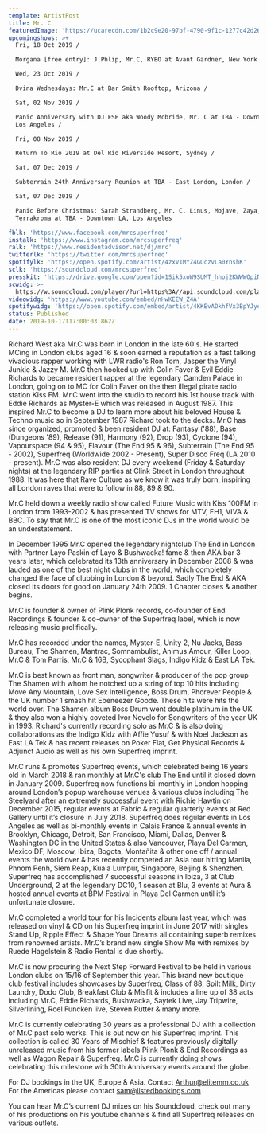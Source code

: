 ```yaml
---
template: ArtistPost
title: Mr. C
featuredImage: 'https://ucarecdn.com/1b2c9e20-97bf-4790-9f1c-1277c42d2653/'
upcomingshows: >+
  Fri, 18 Oct 2019 /

  Morgana [free entry]: J.Phlip, Mr.C, RYBO at Avant Gardner, New York /

  Wed, 23 Oct 2019 /

  Dvina Wednesdays: Mr.C at Bar Smith Rooftop, Arizona /

  Sat, 02 Nov 2019 /

  Panic Anniversary with DJ ESP aka Woody Mcbride, Mr. C at TBA - Downtown LA,
  Los Angeles /

  Fri, 08 Nov 2019 /

  Return To Rio 2019 at Del Rio Riverside Resort, Sydney /

  Sat, 07 Dec 2019 /

  Subterrain 24th Anniversary Reunion at TBA - East London, London /

  Sat, 07 Dec 2019 /

  Panic Before Christmas: Sarah Strandberg, Mr. C, Linus, Mojave, Zaya,
  Terrakroma at TBA - Downtown LA, Los Angeles

fblk: 'https://www.facebook.com/mrcsuperfreq'
instalk: 'https://www.instagram.com/mrcsuperfreq'
ralk: 'https://www.residentadvisor.net/dj/mrc'
twitterlk: 'https://twitter.com/mrcsuperfreq'
spotifylk: 'https://open.spotify.com/artist/4zxV1MYZ4GQczvLa0YnshK'
sclk: 'https://soundcloud.com/mrcsuperfreq'
presskit: 'https://drive.google.com/open?id=1Sik5xoW9SUMT_hhoj2KWWWOpiNpGzIJD'
scwidg: >-
  https://w.soundcloud.com/player/?url=https%3A//api.soundcloud.com/playlists/268789281&color=%23ff5500&auto_play=false&hide_related=false&show_comments=true&show_user=true&show_reposts=false&show_teaser=true&visual=true
videowidg: 'https://www.youtube.com/embed/nHwKEEW_Z4A'
spotifywidg: 'https://open.spotify.com/embed/artist/4KKEvADkhfVx3BpYJyezZr'
status: Published
date: 2019-10-17T17:00:03.862Z
---
```

Richard West aka Mr.C was born in London in the late 60's. He started MCing in London clubs aged 16 & soon earned a reputation as a fast talking vivacious rapper working with LWR radio's Ron Tom, Jasper the Vinyl Junkie & Jazzy M. Mr.C then hooked up with Colin Faver & Evil Eddie Richards to became resident rapper at the legendary Camden Palace in London, going on to MC for Colin Faver on the then illegal pirate radio station Kiss FM. Mr.C went into the studio to record his 1st house track with Eddie Richards as Myster-E which was released in August 1987. This inspired Mr.C to become a DJ to learn more about his beloved House & Techno music so in September 1987 Richard took to the decks. Mr.C has since organized, promoted & been resident DJ at: Fantasy ('88), Base (Dungeons '89), Release (91), Harmony (92), Drop (93), Cyclone (94), Vapourspace (94 & 95), Flavour (The End 95 & 96), Subterrain (The End 95 - 2002), Superfreq (Worldwide 2002 - Present), Super Disco Freq (LA 2010 - present). Mr.C was also resident DJ every weekend (Friday & Saturday nights) at the legendary RIP parties at Clink Street in London throughout 1988. It was here that Rave Culture as we know it was truly born, inspiring all London raves that were to follow in 88, 89 & 90.

Mr.C held down a weekly radio show called Future Music with Kiss 100FM in London from 1993-2002 & has presented TV shows for MTV, FH1, VIVA & BBC. To say that Mr.C is one of the most iconic DJs in the world would be an understatement.

In December 1995 Mr.C opened the legendary nightclub The End in London with Partner Layo Paskin of Layo & Bushwacka! fame & then AKA bar 3 years later, which celebrated its 13th anniversary in December 2008 & was lauded as one of the best night clubs in the world, which completely changed the face of clubbing in London & beyond. Sadly The End & AKA closed its doors for good on January 24th 2009. 1 Chapter closes & another begins.

Mr.C is founder & owner of Plink Plonk records, co-founder of End Recordings & founder & co-owner of the Superfreq label, which is now releasing music prolifically.

Mr.C has recorded under the names, Myster-E, Unity 2, Nu Jacks, Bass Bureau, The Shamen, Mantrac, Somnambulist, Animus Amour, Killer Loop, Mr.C & Tom Parris, Mr.C & 16B, Sycophant Slags, Indigo Kidz & East LA Tek.

Mr.C is best known as front man, songwriter & producer of the pop group The Shamen with whom he notched up a string of top 10 hits including Move Any Mountain, Love Sex Intelligence, Boss Drum, Phorever People & the UK number 1 smash hit Ebeneezer Goode. These hits were hits the world over. The Shamen album Boss Drum went double platinum in the UK & they also won a highly coveted Ivor Novelo for Songwriters of the year UK in 1993. Richard's currently recording solo as Mr.C & is also doing collaborations as the Indigo Kidz with Affie Yusuf & with Noel Jackson as East LA Tek & has recent releases on Poker Flat, Get Physical Records & Adjunct Audio as well as his own Superfreq imprint.

Mr.C runs & promotes Superfreq events, which celebrated being 16 years old in March 2018 & ran monthly at Mr.C's club The End until it closed down in January 2009. Superfreq now functions bi-monthly in London hopping around London’s popup warehouse venues & various clubs including The Steelyard after an extremely successful event with Richie Hawtin on December 2015, regular events at Fabric & regular quarterly events at Red Gallery until it’s closure in July 2018. Superfreq does regular events in Los Angeles as well as bi-monthly events in Calais France & annual events in Brooklyn, Chicago, Detroit, San Francisco, Miami, Dallas, Denver & Washington DC in the United States & also Vancouver, Playa Del Carmen, Mexico DF, Moscow, Ibiza, Bogota, Montañita & other one off / annual events the world over & has recently competed an Asia tour hitting Manila, Phnom Penh, Siem Reap, Kuala Lumpur, Singapore, Beijing & Shenzhen. Superfreq has accomplished 7 successful seasons in Ibiza, 3 at Club Underground, 2 at the legendary DC10, 1 season at Blu, 3 events at Aura & hosted annual events at BPM Festival in Playa Del Carmen until it’s unfortunate closure.

Mr.C completed a world tour for his Incidents album last year, which was released on vinyl & CD on his Superfreq imprint in June 2017 with singles Stand Up, Ripple Effect & Shape Your Dreams all containing superb remixes from renowned artists. Mr.C’s brand new single Show Me with remixes by Ruede Hagelstein & Radio Rental is due shortly.

Mr.C is now procuring the Next Step Forward Festival to be held in various London clubs on 15/16 of September this year. This brand new boutique club festival includes showcases by Superfreq, Class of 88, Spilt Milk, Dirty Laundry, Dodo Club, Breakfast Club & Misfit & includes a line up of 38 acts including Mr.C, Eddie Richards, Bushwacka, Saytek Live, Jay Tripwire, Silverlining, Roel Funcken live, Steven Rutter & many more.

Mr.C is currently celebrating 30 years as a professional DJ with a collection of Mr.C past solo works. This is out now on his Superfreq imprint. This collection is called 30 Years of Mischief & features previously digitally unreleased music from his former labels Pilnk Plonk & End Recordings as well as Wagon Repair & Superfreq. Mr.C is currently doing shows celebrating this milestone with 30th Anniversary events around the globe.

For DJ bookings in the UK, Europe & Asia. Contact Arthur@elitemm.co.uk For the Americas please contact sam@listedbookings.com

You can hear Mr.C’s current DJ mixes on his Soundcloud, check out many of his productions on his youtube channels & find all Superfreq releases on various outlets.
